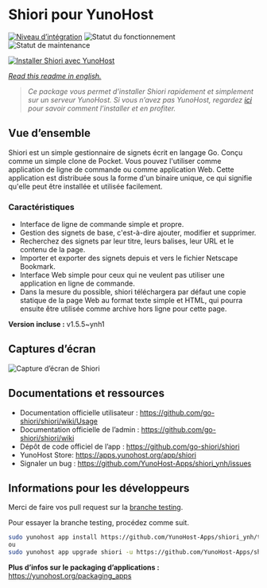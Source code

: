 <!--
N.B.: This README was automatically generated by https://github.com/YunoHost/apps/tree/master/tools/readme_generator
It shall NOT be edited by hand.
-->

# Shiori pour YunoHost

[![Niveau d’intégration](https://dash.yunohost.org/integration/shiori.svg)](https://dash.yunohost.org/appci/app/shiori) ![Statut du fonctionnement](https://ci-apps.yunohost.org/ci/badges/shiori.status.svg) ![Statut de maintenance](https://ci-apps.yunohost.org/ci/badges/shiori.maintain.svg)

[![Installer Shiori avec YunoHost](https://install-app.yunohost.org/install-with-yunohost.svg)](https://install-app.yunohost.org/?app=shiori)

*[Read this readme in english.](./README.md)*

> *Ce package vous permet d’installer Shiori rapidement et simplement sur un serveur YunoHost.
Si vous n’avez pas YunoHost, regardez [ici](https://yunohost.org/#/install) pour savoir comment l’installer et en profiter.*

## Vue d’ensemble

Shiori est un simple gestionnaire de signets écrit en langage Go. Conçu comme un simple clone de Pocket. Vous pouvez l'utiliser comme application de ligne de commande ou comme application Web. Cette application est distribuée sous la forme d'un binaire unique, ce qui signifie qu'elle peut être installée et utilisée facilement.

### Caractéristiques

- Interface de ligne de commande simple et propre.
- Gestion des signets de base, c'est-à-dire ajouter, modifier et supprimer.
- Recherchez des signets par leur titre, leurs balises, leur URL et le contenu de la page.
- Importer et exporter des signets depuis et vers le fichier Netscape Bookmark.
- Interface Web simple pour ceux qui ne veulent pas utiliser une application en ligne de commande.
- Dans la mesure du possible, shiori téléchargera par défaut une copie statique de la page Web au format texte simple et HTML, qui pourra ensuite être utilisée comme archive hors ligne pour cette page.


**Version incluse :** v1.5.5~ynh1

## Captures d’écran

![Capture d’écran de Shiori](./doc/screenshots/screenshot.png)

## Documentations et ressources

* Documentation officielle utilisateur : <https://github.com/go-shiori/shiori/wiki/Usage>
* Documentation officielle de l’admin : <https://github.com/go-shiori/shiori/wiki>
* Dépôt de code officiel de l’app : <https://github.com/go-shiori/shiori>
* YunoHost Store: <https://apps.yunohost.org/app/shiori>
* Signaler un bug : <https://github.com/YunoHost-Apps/shiori_ynh/issues>

## Informations pour les développeurs

Merci de faire vos pull request sur la [branche testing](https://github.com/YunoHost-Apps/shiori_ynh/tree/testing).

Pour essayer la branche testing, procédez comme suit.

``` bash
sudo yunohost app install https://github.com/YunoHost-Apps/shiori_ynh/tree/testing --debug
ou
sudo yunohost app upgrade shiori -u https://github.com/YunoHost-Apps/shiori_ynh/tree/testing --debug
```

**Plus d’infos sur le packaging d’applications :** <https://yunohost.org/packaging_apps>